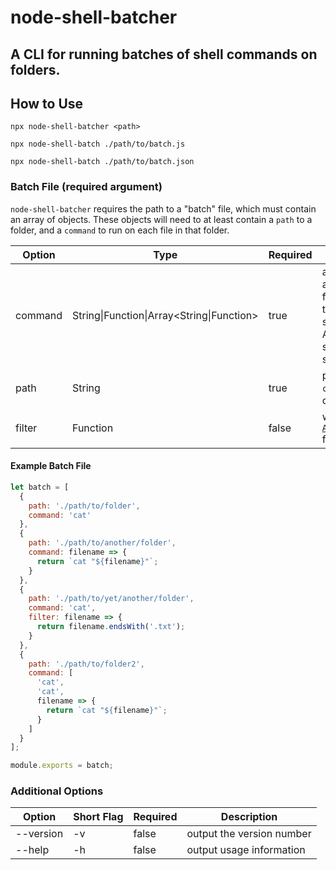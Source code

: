 # node-shell-batcher

## A CLI for running batches of shell commands on folders.

## How to Use

`npx node-shell-batcher <path>`

`npx node-shell-batch ./path/to/batch.js`

`npx node-shell-batch ./path/to/batch.json`

### Batch File (required argument)

`node-shell-batcher` requires the path to a "batch" file, which must contain an array of objects. These objects will need to at least contain a `path` to a folder, and a `command` to run on each file in that folder.

| Option  | Type                                      | Required | Description                                                                                                                                                             |
| ------- | ----------------------------------------- | -------- | ----------------------------------------------------------------------------------------------------------------------------------------------------------------------- |
| command | String\|Function\|Array<String\|Function> | true     | a string that represents a shell command, or a function that is passed the filename and should return a string. An array of dependent strings or functions is supported |
| path    | String                                    | true     | path to folder where `command` should be run on each file                                                                                                               |
| filter  | Function                                  | false    | will be passed into [`Array.prototype.filter`](https://developer.mozilla.org/en-US/docs/Web/JavaScript/Reference/Global_Objects/Array/filter) for the folders files     |

#### Example Batch File

```js
let batch = [
  {
    path: './path/to/folder',
    command: 'cat'
  },
  {
    path: './path/to/another/folder',
    command: filename => {
      return `cat "${filename}"`;
    }
  },
  {
    path: './path/to/yet/another/folder',
    command: 'cat',
    filter: filename => {
      return filename.endsWith('.txt');
    }
  },
  {
    path: './path/to/folder2',
    command: [
      'cat',
      'cat',
      filename => {
        return `cat "${filename}"`;
      }
    ]
  }
];

module.exports = batch;
```

### Additional Options

| Option    | Short Flag | Required | Description               |
| --------- | ---------- | -------- | ------------------------- |
| --version | -v         | false    | output the version number |
| --help    | -h         | false    | output usage information  |
